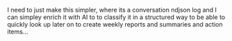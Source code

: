 I need to just make this simpler, where its a conversation ndjson log and I can simpley enrich it with AI to to classify it in a structured way to be able to quickly look up later on to create weekly reports and summaries and action items...
